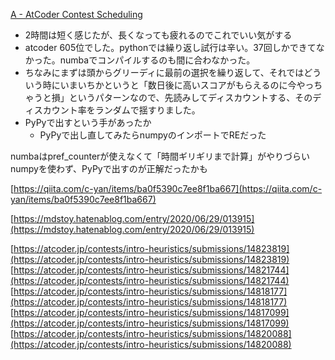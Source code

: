 
[A - AtCoder Contest Scheduling](https://atcoder.jp/contests/intro-heuristics/tasks/intro_heuristics_a)
- 2時間は短く感じたが、長くなっても疲れるのでこれでいい気がする
- atcoder 605位でした。pythonでは繰り返し試行は辛い。37回しかできてなかった。numbaでコンパイルするのも間に合わなかった。
- ちなみにまずは頭からグリーディに最前の選択を繰り返して、それではどういう時にいまいちかというと「数日後に高いスコアがもらえるのに今やっちゃうと損」というパターンなので、先読みしてディスカウントする、そのディスカウント率をランダムで揺すりました。
- PyPyで出すという手があったか
    - PyPyで出し直してみたらnumpyのインポートでREだった

numbaはpref_counterが使えなくて「時間ギリギリまで計算」がやりづらい
numpyを使わず、PyPyで出すのが正解だったかも

[https://qiita.com/c-yan/items/ba0f5390c7ee8f1ba667](https://qiita.com/c-yan/items/ba0f5390c7ee8f1ba667)

[https://mdstoy.hatenablog.com/entry/2020/06/29/013915](https://mdstoy.hatenablog.com/entry/2020/06/29/013915)

[https://atcoder.jp/contests/intro-heuristics/submissions/14823819](https://atcoder.jp/contests/intro-heuristics/submissions/14823819)
[https://atcoder.jp/contests/intro-heuristics/submissions/14821744](https://atcoder.jp/contests/intro-heuristics/submissions/14821744)
[https://atcoder.jp/contests/intro-heuristics/submissions/14818177](https://atcoder.jp/contests/intro-heuristics/submissions/14818177)
[https://atcoder.jp/contests/intro-heuristics/submissions/14817099](https://atcoder.jp/contests/intro-heuristics/submissions/14817099)
[https://atcoder.jp/contests/intro-heuristics/submissions/14820088](https://atcoder.jp/contests/intro-heuristics/submissions/14820088)
